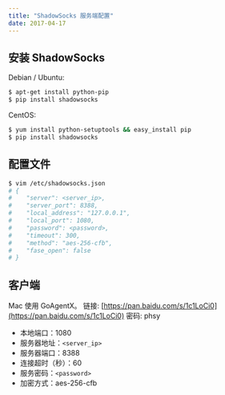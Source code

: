```yaml
---
title: "ShadowSocks 服务端配置"
date: 2017-04-17
---
```


## 安装 ShadowSocks

Debian / Ubuntu:

```bash
$ apt-get install python-pip
$ pip install shadowsocks
```

CentOS:

```bash
$ yum install python-setuptools && easy_install pip
$ pip install shadowsocks
```

## 配置文件

```bash
$ vim /etc/shadowsocks.json
# {
#    "server": <server_ip>,
#    "server_port": 8388,
#    "local_address": "127.0.0.1",
#    "local_port": 1080,
#    "password": <password>,
#    "timeout": 300,
#    "method": "aes-256-cfb",
#    "fase_open": false
# }
```

## 客户端

Mac 使用 GoAgentX。
链接: [https://pan.baidu.com/s/1c1LoCi0](https://pan.baidu.com/s/1c1LoCi0) 密码: phsy

* 本地端口：1080
* 服务器地址：`<server_ip>`
* 服务器端口：8388
* 连接超时（秒）：60
* 服务密码：`<password>`
* 加密方式：aes-256-cfb
